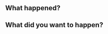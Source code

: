 ## What happened?

<!--
Describe what you've observed and why it's bad (please include whatever stacktraces/version numbers you can).
Clear steps to reproduce the behaviour are always helpful too!
-->

## What did you want to happen?

<!--
Suggest better behaviour
-->

